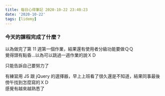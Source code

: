 ```yaml
---
title: 每日心得筆記 2020-10-22 23:40:23
date: '2020-10-22'
tags: [lidemy]
---
```


### 今天的課程完成了什麼？

以為做完了第 11 週第一個作業，結果還有使用者分級功能要做ＱＱ  
覺得頭有點昏...以為可以跳過一週作業的說ＸＤ

只能告訴自己要努力了

有練習用 JS 跟 jQuery 的選擇器，早上上班看了很久還是不知道，結果同事最後傍午找到怎麼寫的ＸＤ  
感覺有越來越熟悉了
